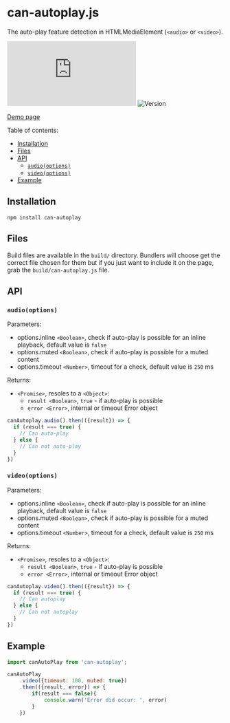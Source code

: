 # can-autoplay.js

The auto-play feature detection in HTMLMediaElement (`<audio>` or `<video>`).

![FileSize](http://img.badgesize.io/video-dev/can-autoplay/master/build/can-autoplay.min.js#1?compression=gzip)
![Version](https://img.shields.io/npm/v/can-autoplay.svg)

[Demo page](https://video-dev.github.io/can-autoplay/)

Table of contents:

<!-- START doctoc generated TOC please keep comment here to allow auto update -->
<!-- DON'T EDIT THIS SECTION, INSTEAD RE-RUN doctoc TO UPDATE -->
 

- [Installation](#installation)
- [Files](#files)
- [API](#api)
  - [`audio(options)`](#audiooptions)
  - [`video(options)`](#videooptions)
- [Example](#example)

<!-- END doctoc generated TOC please keep comment here to allow auto update -->

## Installation

```
npm install can-autoplay
```

## Files

Build files are available in the `build/` directory. Bundlers will choose get the correct file chosen for them but if you just want to include it on the page, grab the `build/can-autoplay.js` file.

## API

### `audio(options)`

Parameters:

- options.inline `<Boolean>`, check if auto-play is possible for an inline playback, default value is `false`
- options.muted `<Boolean>`, check if auto-play is possible for a muted content
- options.timeout `<Number>`, timeout for a check, default value is `250` ms

Returns:

- `<Promise>`, resoles to a `<Object>`: 
  - `result <Boolean>`, `true` - if auto-play is possible
  - `error <Error>`, internal or timeout Error object


```js
canAutoplay.audio().then(({result}) => {
  if (result === true) {
    // Can auto-play
  } else {
    // Can not auto-play
  }
})
```

### `video(options)`

Parameters:

- options.inline `<Boolean>`, check if auto-play is possible for an inline playback, default value is `false`
- options.muted `<Boolean>`, check if auto-play is possible for a muted content
- options.timeout `<Number>`, timeout for a check, default value is `250` ms

Returns:

- `<Promise>`, resoles to a `<Object>`:
  - `result <Boolean>`, `true` - if auto-play is possible
  - `error <Error>`, internal or timeout Error object

```js
canAutoplay.video().then(({result}) => {
  if (result === true) {
    // Can autoplay
  } else {
    // Can not autoplay
  }
})
```

## Example

```js
import canAutoPlay from 'can-autoplay';

canAutoPlay
    .video({timeout: 100, muted: true})
    .then(({result, error}) => {
        if(result === false){
            console.warn('Error did occur: ', error)
        }
    })
```
